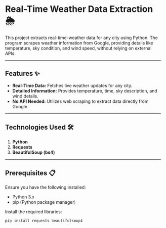 # Real-Time Weather Data Extraction 🌦️

This project extracts real-time-weather data for any city using Python. The program scrapes weather information from Google, providing details like temperature, sky condition, and wind speed, without relying on external APIs.

---

## Features ✨
- **Real-Time Data:** Fetches live weather updates for any city.  
- **Detailed Information:** Provides temperature, time, sky description, and wind details.  
- **No API Needed:** Utilizes web scraping to extract data directly from Google.  

---

## Technologies Used 🛠️
1. **Python**  
2. **Requests**  
3. **BeautifulSoup (bs4)**  

---

## Prerequisites 📋
Ensure you have the following installed:  
- Python 3.x  
- pip (Python package manager)

Install the required libraries:
```bash
pip install requests beautifulsoup4
